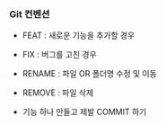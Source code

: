 ### Git 컨벤션
- FEAT : 새로운 기능을 추가할 경우
- FIX : 버그를 고친 경우
- RENAME : 파일 OR 폴더명 수정 및 이동
- REMOVE : 파일 삭제

- 기능 하나 만들고 제발 COMMIT 하기
